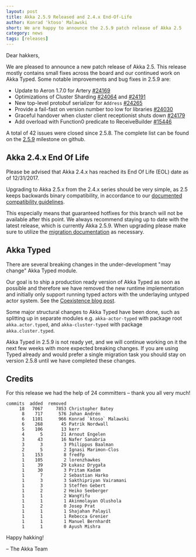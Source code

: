 ```yaml
---
layout: post
title: Akka 2.5.9 Released and 2.4.x End-Of-Life
author: Konrad 'ktoso' Malawski
short: We are happy to announce the 2.5.9 patch release of Akka 2.5
category: news
tags: [releases]
---
```


Dear hakkers,

We are pleased to announce a new patch release of Akka 2.5. This release mostly contains small fixes across the board
and our continued work on Akka Typed. Some notable improvements and bug fixes in 2.5.9 are:

- Update to Aeron 1.7.0 for Artery [#24169](https://github.com/akka/akka/issues/24169)
- Optimizations of Cluster Sharding [#24064](https://github.com/akka/akka/issues/24270) and [#24191](https://github.com/akka/akka/issues/24191)
- New top-level protobuf serializer for `Address` [#24265](https://github.com/akka/akka/issues/24265)
- Provide a fail-fast on version number too low for libraries [#24030](https://github.com/akka/akka/issues/24030)
- Graceful handover when cluster client receptionist shuts down [#24179](https://github.com/akka/akka/issues/24179)
- Add overload with Function0 predicate to ReceiveBuilder [#15446](https://github.com/akka/akka/issues/15446)

A total of 42 issues were closed since 2.5.8.
The complete list can be found on the [2.5.9](https://github.com/akka/akka/milestone/125?closed=1) milestone on github.

## Akka 2.4.x End Of Life

Please be advised that Akka 2.4.x has reached its End Of Life (EOL) date as of 12/31/2017.

Upgrading to Akka 2.5.x from the 2.4.x series should be very simple, as 2.5 keeps backwards binary compatibility,
in accordance to our [documented compatibility guidelines](https://doc.akka.io/docs/akka/current/scala/common/binary-compatibility-rules.html).

This especially means that guaranteed hotfixes for this branch will not be available after this point.
We always recommend staying up to date with the latest release, which is currently Akka 2.5.9.
When upgrading please make sure to utilize the [migration documentation](https://doc.akka.io/docs/akka/2.5/project/migration-guide-2.4.x-2.5.x.html) as necessary.

## Akka Typed

There are several breaking changes in the under-development "may change" Akka Typed module.

Our goal is to ship a production ready version of Akka Typed as soon as possible and therefore we have removed the new
runtime implementation and initially only support running typed actors with the underlaying untyped actor system.
See the [Coexistence blog post](https://akka.io/blog/2017/05/06/typed-coexistence).

Some major structural changes to Akka Typed have been done, such as splitting up in separate modules
e.g. `akka-actor-typed` with package root `akka.actor.typed`, and `akka-cluster-typed` with package `akka.cluster.typed`.

Akka Typed in 2.5.9 is not ready yet, and we will continue working on it the next few weeks with more expected breaking changes.
If you are using Typed already and would prefer a single migration task you should stay on version 2.5.8 until we have 
completed these changes.

## Credits

For this release we had the help of 24 committers – thank you all very much!

```
commits  added  removed
     18   7067     7853 Christopher Batey
      8    717      576 Johan Andrén
      6   1101      966 Konrad `ktoso` Malawski
      6    268       45 Patrik Nordwall
      5    106       13 kerr
      4      5       21 Arnout Engelen
      3     43       16 Nafer Sanabria
      3      3        3 Philippus Baalman
      2      5        2 Ignasi Marimon-Clos
      1    153        8 fredfp
      1    105        2 lorenzhawkes
      1     39       29 Łukasz Drygała
      1     30        3 Pritam Kadam
      1      7        2 Sebastian Harko
      1      3        3 Sakthipriyan Vairamani
      1      3        3 Steffen Gebert
      1      2        2 Heiko Seeberger
      1      1        2 WangYifu
      1      1        1 Akinmolayan Olushola
      1      2        0 Josep Prat
      1      1        1 Shajahan Palayil
      1      1        1 Rebecca Grenier
      1      1        1 Manuel Bernhardt
      1      1        0 Ayush Mishra
```


Happy hakking!

– The Akka Team
